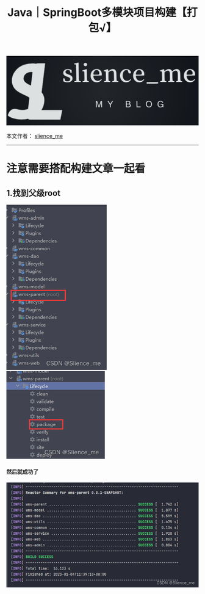 ﻿---
layout: post
title: Java｜SpringBoot多模块项目构建【打包√】
categories: [Java]
description: SpringBoot多模块项目构建【打包√】
keywords: 编程语言, Java
mermaid: false
sequence: false
flow: false
mathjax: false
mindmap: false
mindmap2: false
---

![img](/images/posts/logo_slienceme3.png)

本文作者： [slience_me](https://slienceme.cn/)

---

# 注意需要搭配构建文章一起看

## 1.找到父级root
![Alt Text](/images/posts/e137b84060af4b19ab3c426003f51450.png)
![Alt Text](/images/posts/284e162af88b49d189f38a09891e4297.png)
#### 然后就成功了

![Alt Text](/images/posts/9261fe77914c47aab8f9351fa310d7f3.png)

